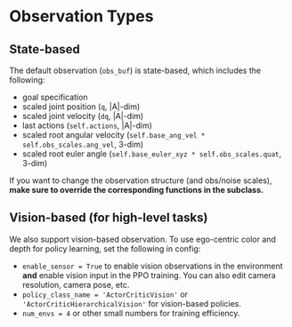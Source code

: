 # Observation Types

## State-based

The default observation (`obs_buf`) is state-based, which includes the following:

- goal specification
- scaled joint position (`q`, |A|-dim)
- scaled joint velocity (`dq`, |A|-dim)
- last actions (`self.actions`, |A|-dim)
- scaled root angular velocity (`self.base_ang_vel * self.obs_scales.ang_vel`, 3-dim)
- scaled root euler angle (`self.base_euler_xyz * self.obs_scales.quat`, 3-dim)

If you want to change the observation structure (and obs/noise scales), **make sure to override the corresponding functions in the subclass.**

## Vision-based (for high-level tasks)

We also support vision-based observation. To use ego-centric color and depth for policy learning, set the following in config:

- `enable_sensor = True` to enable vision observations in the environment **and** enable vision input in the PPO training. You can also edit camera resolution, camera pose, etc.
- `policy_class_name = 'ActorCriticVision'` or `'ActorCriticHierarchicalVision'` for vision-based policies.
- `num_envs = 4` or other small numbers for training efficiency.
